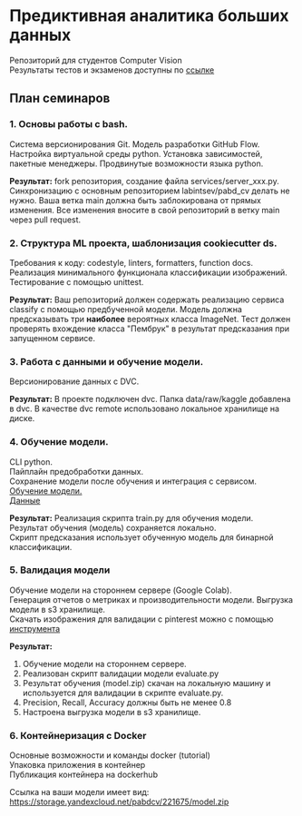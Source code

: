 # Предиктивная аналитика больших данных 

Репозиторий для студентов Computer Vision  
Результаты тестов и экзаменов доступны по [ссылке](Results_CV.csv)  

## План семинаров

### 1. Основы работы с bash. 
Система версионирования Git.
Модель разработки GitHub Flow. 
Настройка виртуальной среды python. 
Установка зависимостей, пакетные менеджеры. 
Продвинутые возможности языка python.  

**Результат:** fork репозитория, создание файла services/server_xxx.py.  
Синхронизацию с основным репозиторием labintsev/pabd_cv делать не нужно.
Ваша ветка main должна быть заблокирована от прямых изменения. 
Все изменения вносите в свой репозиторий в ветку main через pull request. 

### 2. Структура ML проекта, шаблонизация cookiecutter ds. 
Требования к коду: codestyle, linters, formatters, function docs. 
Реализация минимального функционала классификации изображений. 
Тестирование с помощью unittest. 

**Результат:**  Ваш репозиторий должен содержать реализацию сервиса classify с помощью предбученной модели.
Модель должна предсказывать три **наиболее** вероятных класса ImageNet.
Тест должен проверять вхождение класса "Пембрук" в результат предсказания при запущенном сервисе.  


### 3. Работа с данными и обучение модели. 
Версионирование данных с DVC.  

**Результат:** 
В проекте подключен dvc. 
Папка data/raw/kaggle добавлена в dvc. 
В качестве dvc remote использовано локальное хранилище на диске.    

### 4. Обучение модели.  
CLI python.  
Пайплайн предобработки данных.  
Сохранение модели после обучения и интеграция с сервисом.  
[Обучение модели.](https://keras.io/examples/vision/image_classification_from_scratch/)  
[Данные](https://drive.google.com/file/d/1PW9uFmww8G9-BwVFwnTitdTFCusx4OuU/view?usp=sharing)

**Результат:** 
Реализация скрипта train.py для обучения модели.  
Результат обучения (модель) сохраняется локально.  
Скрипт предсказания использует обученную модель для бинарной классификации.

### 5. Валидация модели  
Обучение модели на стороннем сервере (Google Colab).  
Генерация отчетов о метриках и производительности модели. 
Выгрузка модели в s3 хранилище.  
Скачать изображения для валидации с pinterest можно с помощью [инструмента](https://github.com/ataknkcyn/pinterest-crawler)

**Результат:** 
1. Обучение модели на стороннем сервере. 
2. Реализован скрипт валидации модели evaluate.py
2. Результат обучения (model.zip) скачан на локальную машину и используется для валидации в скрипте evaluate.py. 
3. Precision, Recall, Accuracy должны быть не менее 0.8
4. Настроена выгрузка модели в s3 хранилище.


### 6. Контейнеризация с Docker

Основные возможности и команды docker (tutorial)  
Упаковка приложения в контейнер  
Публикация контейнера на dockerhub  

Ссылка на ваши модели имеет вид: https://storage.yandexcloud.net/pabdcv/221675/model.zip
